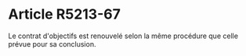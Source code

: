 # Article R5213-67

  
Le contrat d'objectifs est renouvelé selon la même procédure que celle prévue pour sa conclusion.